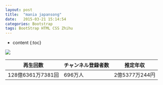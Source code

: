 ```yaml
---
layout: post
title:  "mania japansong"
date:   2015-03-21 15:14:54
categories: Bootstrap
tags: BootStrap HTML CSS Zhihu
---
```


* content
{:toc}


![](https://yt3.ggpht.com/ytc/AKedOLSBckui12wnFm3mLVji1AGJeZtD4f5JIWMj8GU5=s176-c-k-c0x00ffffff-no-rj)

|  再生回数  |  チャンネル登録者数  |  推定年収  |
| ---- | ---- | ---- |
|  128億6361万7381回  |  696万人  |  2億5377万244円  |




